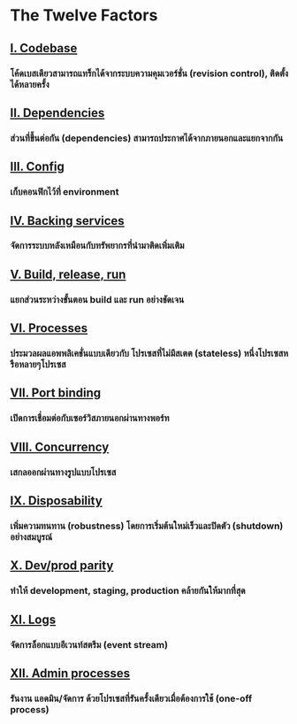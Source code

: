 The Twelve Factors
==================

## [I. Codebase](./codebase)
### โค้ดเบสเดียวสามารถแทร็กได้จากระบบความคุมเวอร์ชั่น (revision control), ติดตั้งได้หลายครั้ง

## [II. Dependencies](./dependencies)
### ส่วนที่ขึ้นต่อกัน (dependencies) สามารถประกาศได้จากภายนอกและแยกจากกัน

## [III. Config](./config)
### เก็บคอนฟิกไว้ที่ environment

## [IV. Backing services](./backing-services)
### จัดการระบบหลังเหมือนกับทรัพยากรที่นำมาติดเพิ่มเติม

## [V. Build, release, run](./build-release-run)
### แยกส่วนระหว่างขั้นตอน build และ run อย่างชัดเจน

## [VI. Processes](./processes)
### ประมวลผลแอพพลิเคชั่นแบบเดียวกับ โปรเซสที่ไม่มีสเตต (stateless) หนึ่งโปรเซสหรือหลายๆโปรเซส

## [VII. Port binding](./port-binding)
### เปิดการเชื่อมต่อกับเซอร์วิสภายนอกผ่านทางพอร์ท

## [VIII. Concurrency](./concurrency)
### เสกลออกผ่านทางรูปแบบโปรเซส

## [IX. Disposability](./disposability)
### เพิ่มความทนทาน (robustness) โดยการเริ่มต้นใหม่เร็วและปิดตัว (shutdown) อย่างสมบูรณ์

## [X. Dev/prod parity](./dev-prod-parity)
### ทำให้ development,  staging,  production คล้ายกันให้มากที่สุด

## [XI. Logs](./logs)
### จัดการล็อกแบบอีเวนท์สตรีม (event stream)

## [XII. Admin processes](./admin-processes)
### รันงาน แอดมิน/จัดการ ด้วยโปรเซสที่รันครั้งเดียวเมื่อต้องการใช้ (one-off process)
